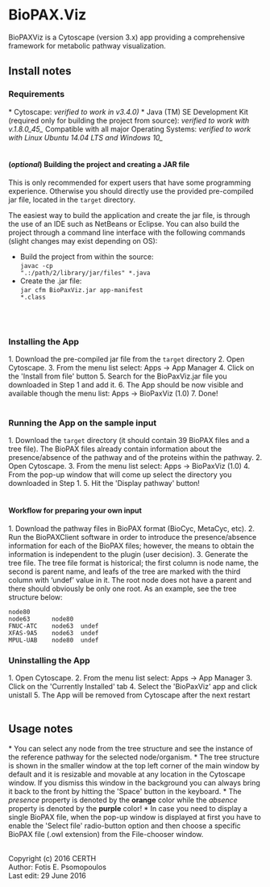 BioPAX.Viz
==========

BioPAXViz is a Cytoscape (version 3.x) app providing a comprehensive framework for metabolic pathway visualization.


<h2>Install notes</h2>
<h3>Requirements</h3>
* Cytoscape: <i>verified to work in v3.4.0)</i>
* Java (TM) SE Development Kit (required only for building the project from source): <i>verified to work with v.1.8.0_45_</i>
Compatible with all major Operating Systems: <i>verified to work with Linux Ubuntu 14.04 LTS and Windows 10_</i>
<br/>
<br/>


<h4>(<i>optional</i>) Building the project and creating a JAR file</h4>
This is only recommended for expert users that have some programming experience. Otherwise you should directly use the provided pre-compiled jar file, located in the <code>target</code> directory.

The easiest way to build the application and create the jar file, is through the use of an IDE such as NetBeans or Eclipse.
You can also build the project through a command line interface with the following commands (slight changes may exist depending on OS):
* Build the project from within the source:<br/>
<code>javac -cp ".:/path/2/library/jar/files" *.java</code>
* Create the .jar file:<br/>
<code>jar cfm BioPaxViz.jar app-manifest *.class</code>
<br/>
<br/>


<h3>Installing the App</h3>
1. Download the pre-compiled jar file from the <code>target</code> directory
2. Open Cytoscape. 
3. From the menu list select: Apps -> App Manager 
4. Click on the 'Install from file' button
5. Search for the BioPaxViz.jar file you downloaded in Step 1 and add it.
6. The App should be now visible and available though the menu list: Apps -> BioPaxViz (1.0)
7. Done!
<br/>
<br/>

<h3>Running the App on the sample input</h3>
1. Download the <code>target</code> directory (it should contain 39 BioPAX files and a tree file). The BioPAX files already contain information about the presence/absence of the pathway and of the proteins within the pathway.
2. Open Cytoscape.
3. From the menu list select:
Apps -> BioPaxViz (1.0)
4. From the pop-up window that will come up select the directory you downloaded in Step 1.
5. Hit the 'Display pathway' button!
<br/>
<br/>

<h4>Workflow for preparing your own input</h4>
1. Download the pathway files in BioPAX format (BioCyc, MetaCyc, etc).
2. Run the BioPAXClient software in order to introduce the presence/absence information for each of the BioPAX files; however, the means to obtain the information is independent to the plugin (user decision).
3. Generate the tree file. The tree file format is historical; the first column is node name, the second is parent name, and leafs of the tree are marked with the third column with ‘undef’ value in it. The root node does not have a parent and there should obviously be only one root. As an example, see the tree structure below:

```
node80
node63		node80
FNUC-ATC	node63	undef
XFAS-9A5	node63	undef
MPUL-UAB	node80	undef
```


<h3>Uninstalling the App</h3>
1. Open Cytoscape. 
2. From the menu list select: Apps -> App Manager 
3. Click on the 'Currently Installed' tab
4. Select the 'BioPaxViz' app and click unistall
5. The App will be removed from Cytoscape after the next restart
<br/>
<br/>


<h2>Usage notes</h2>
* You can select any node from the tree structure and see the instance of the reference pathway for the selected node/organism. 
* The tree structure is shown in the smaller window at the top left corner of the main window by default and it is resizable and movable at any location in the Cytoscape window. If you dismiss this window in the background you can always bring it back to the front by hitting the 'Space' button in the keyboard.
* The <i>presence</i> property is denoted by the <b>orange</b> color while the <i>absence</i> property is denoted by the <b>purple</b> color!
* In case you need to display a single BioPAX file, when the pop-up window is displayed at first you have to enable the 'Select file' radio-button option and then choose a specific BioPAX file (.owl extension) from the File-chooser window.
<br/>
<br/>

Copyright (c) 2016 CERTH<br/>
Author: Fotis E. Psomopoulos<br/>
Last edit: 29 June 2016
